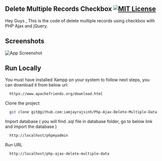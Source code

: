 ## Delete Multiple Records Checkbox [![MIT License](https://img.shields.io/badge/License-MIT-green.svg)](https://choosealicense.com/licenses/mit/)
Hey Guys , This is the code of delete multiple records using checkbox with PHP Ajax and jQuery.


## Screenshots

![App Screenshot](https://i.imgur.com/z06f9hg.png)


## Run Locally
You must have installed Xampp on your system to follow next steps, you can download it from below url:
```bash
  https://www.apachefriends.org/download.html
```

Clone the project

```bash
  git clone git@github.com:iamjayrajsinh/Php-Ajax-Delete-Multiple-Data.git
```

Import database ( you will find .sql file in database folder, go to below link and import the database )

```bash
  http://localhost/phpmyadmin
```

Run URL

```bash
  http://localhost/php-ajax-delete-multiple-data
```
